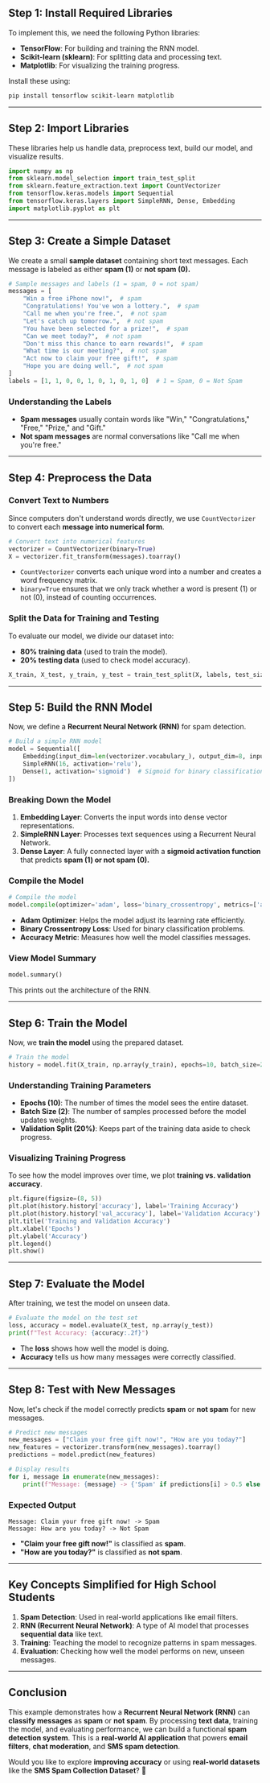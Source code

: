 

## **Step 1: Install Required Libraries**
To implement this, we need the following Python libraries:

- **TensorFlow**: For building and training the RNN model.
- **Scikit-learn (sklearn)**: For splitting data and processing text.
- **Matplotlib**: For visualizing the training progress.

Install these using:
```bash
pip install tensorflow scikit-learn matplotlib
```

---

## **Step 2: Import Libraries**
These libraries help us handle data, preprocess text, build our model, and visualize results.

```python
import numpy as np
from sklearn.model_selection import train_test_split
from sklearn.feature_extraction.text import CountVectorizer
from tensorflow.keras.models import Sequential
from tensorflow.keras.layers import SimpleRNN, Dense, Embedding
import matplotlib.pyplot as plt
```

---

## **Step 3: Create a Simple Dataset**
We create a small **sample dataset** containing short text messages. Each message is labeled as either **spam (1)** or **not spam (0).**

```python
# Sample messages and labels (1 = spam, 0 = not spam)
messages = [
    "Win a free iPhone now!",  # spam
    "Congratulations! You've won a lottery.",  # spam
    "Call me when you're free.",  # not spam
    "Let's catch up tomorrow.",  # not spam
    "You have been selected for a prize!",  # spam
    "Can we meet today?",  # not spam
    "Don't miss this chance to earn rewards!",  # spam
    "What time is our meeting?",  # not spam
    "Act now to claim your free gift!",  # spam
    "Hope you are doing well.",  # not spam
]
labels = [1, 1, 0, 0, 1, 0, 1, 0, 1, 0]  # 1 = Spam, 0 = Not Spam
```

### **Understanding the Labels**
- **Spam messages** usually contain words like "Win," "Congratulations," "Free," "Prize," and "Gift."
- **Not spam messages** are normal conversations like "Call me when you're free."

---

## **Step 4: Preprocess the Data**
### **Convert Text to Numbers**
Since computers don't understand words directly, we use `CountVectorizer` to convert each **message into numerical form**.

```python
# Convert text into numerical features
vectorizer = CountVectorizer(binary=True)
X = vectorizer.fit_transform(messages).toarray()
```
- `CountVectorizer` converts each unique word into a number and creates a word frequency matrix.
- `binary=True` ensures that we only track whether a word is present (1) or not (0), instead of counting occurrences.

### **Split the Data for Training and Testing**
To evaluate our model, we divide our dataset into:
- **80% training data** (used to train the model).
- **20% testing data** (used to check model accuracy).

```python
X_train, X_test, y_train, y_test = train_test_split(X, labels, test_size=0.2, random_state=42)
```

---

## **Step 5: Build the RNN Model**
Now, we define a **Recurrent Neural Network (RNN)** for spam detection.

```python
# Build a simple RNN model
model = Sequential([
    Embedding(input_dim=len(vectorizer.vocabulary_), output_dim=8, input_length=X_train.shape[1]),
    SimpleRNN(16, activation='relu'),
    Dense(1, activation='sigmoid')  # Sigmoid for binary classification
])
```

### **Breaking Down the Model**
1. **Embedding Layer**: Converts the input words into dense vector representations.
2. **SimpleRNN Layer**: Processes text sequences using a Recurrent Neural Network.
3. **Dense Layer**: A fully connected layer with a **sigmoid activation function** that predicts **spam (1) or not spam (0).**

### **Compile the Model**
```python
# Compile the model
model.compile(optimizer='adam', loss='binary_crossentropy', metrics=['accuracy'])
```
- **Adam Optimizer**: Helps the model adjust its learning rate efficiently.
- **Binary Crossentropy Loss**: Used for binary classification problems.
- **Accuracy Metric**: Measures how well the model classifies messages.

### **View Model Summary**
```python
model.summary()
```
This prints out the architecture of the RNN.

---

## **Step 6: Train the Model**
Now, we **train the model** using the prepared dataset.

```python
# Train the model
history = model.fit(X_train, np.array(y_train), epochs=10, batch_size=2, validation_split=0.2)
```

### **Understanding Training Parameters**
- **Epochs (10)**: The number of times the model sees the entire dataset.
- **Batch Size (2)**: The number of samples processed before the model updates weights.
- **Validation Split (20%)**: Keeps part of the training data aside to check progress.

### **Visualizing Training Progress**
To see how the model improves over time, we plot **training vs. validation accuracy**.

```python
plt.figure(figsize=(8, 5))
plt.plot(history.history['accuracy'], label='Training Accuracy')
plt.plot(history.history['val_accuracy'], label='Validation Accuracy')
plt.title('Training and Validation Accuracy')
plt.xlabel('Epochs')
plt.ylabel('Accuracy')
plt.legend()
plt.show()
```

---

## **Step 7: Evaluate the Model**
After training, we test the model on unseen data.

```python
# Evaluate the model on the test set
loss, accuracy = model.evaluate(X_test, np.array(y_test))
print(f"Test Accuracy: {accuracy:.2f}")
```
- The **loss** shows how well the model is doing.
- **Accuracy** tells us how many messages were correctly classified.

---

## **Step 8: Test with New Messages**
Now, let's check if the model correctly predicts **spam** or **not spam** for new messages.

```python
# Predict new messages
new_messages = ["Claim your free gift now!", "How are you today?"]
new_features = vectorizer.transform(new_messages).toarray()
predictions = model.predict(new_features)

# Display results
for i, message in enumerate(new_messages):
    print(f"Message: {message} -> {'Spam' if predictions[i] > 0.5 else 'Not Spam'}")
```

### **Expected Output**
```
Message: Claim your free gift now! -> Spam
Message: How are you today? -> Not Spam
```
- **"Claim your free gift now!"** is classified as **spam**.
- **"How are you today?"** is classified as **not spam**.

---

## **Key Concepts Simplified for High School Students**
1. **Spam Detection**: Used in real-world applications like email filters.
2. **RNN (Recurrent Neural Network)**: A type of AI model that processes **sequential data** like text.
3. **Training**: Teaching the model to recognize patterns in spam messages.
4. **Evaluation**: Checking how well the model performs on new, unseen messages.

---

## **Conclusion**
This example demonstrates how a **Recurrent Neural Network (RNN)** can **classify messages** as **spam** or **not spam**. By processing **text data**, training the model, and evaluating performance, we can build a functional **spam detection system**. This is a **real-world AI application** that powers **email filters**, **chat moderation**, and **SMS spam detection**.

Would you like to explore **improving accuracy** or using **real-world datasets** like the **SMS Spam Collection Dataset**? 🚀